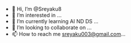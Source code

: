 - 👋 Hi, I’m @Sreyaku8
- 👀 I’m interested in ...
- 🌱 I’m currently learning AI ND DS ...
- 💞️ I’m looking to collaborate on ...
- 📫 How to reach me sreyaku003@gmail.com...

<!---
Sreyaku8/Sreyaku8 is a ✨ special ✨ repository because its `README.md` (this file) appears on your GitHub profile.
You can click the Preview link to take a look at your changes.
--->
